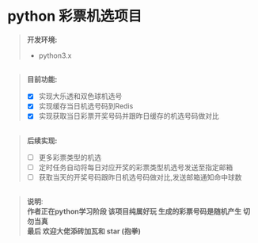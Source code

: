 # python 彩票机选项目  
>__开发环境:__  
>* python3.x
##
>__目前功能:__
>- [x] 实现大乐透和双色球机选号  
>- [x] 实现缓存当日机选号码到Redis
>- [x] 实现获取当日彩票开奖号码并跟昨日缓存的机选号码做对比
##
>__后续实现:__
>- [ ] 更多彩票类型的机选
>- [ ] 定时任务自动将每日对应开奖的彩票类型机选号发送至指定邮箱
>- [ ] 获取当天的开奖号码跟昨日机选号码做对比,发送邮箱通知命中球数    
##
>__说明__:  
>__作者正在python学习阶段 该项目纯属好玩 生成的彩票号码是随机产生 切勿当真__  
>__最后 欢迎大佬添砖加瓦和 star (抱拳)__

